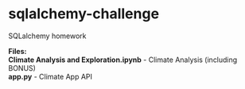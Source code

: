 # sqlalchemy-challenge
SQLalchemy homework

**Files:**<br>
  **Climate Analysis and Exploration.ipynb** - Climate Analysis (including BONUS)<br>
  **app.py** - Climate App API <br>

